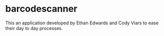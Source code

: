 # barcodescanner

This an application developed by Ethan Edwards and Cody Viars to ease their day to day processes.
